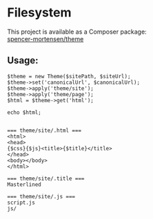 # Filesystem

This project is available as a Composer package:   
[spencer-mortensen/theme](https://packagist.org/packages/spencer-mortensen/theme)

## Usage:

```
$theme = new Theme($sitePath, $siteUrl);
$theme->set('canonicalUrl', $canonicalUrl);
$theme->apply('theme/site');
$theme->apply('theme/page');
$html = $theme->get('html');

echo $html;


=== theme/site/.html ===
<html>
<head>
{$css}{$js}<title>{$title}</title>
</head>
<body></body>
</html>

=== theme/site/.title ===
Masterlined

=== theme/site/.js ===
script.js
js/
```

